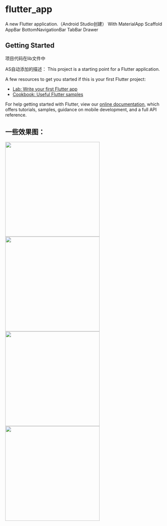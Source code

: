 # flutter_app

A new Flutter application.（Android Studio创建）
With MaterialApp Scaffold AppBar BottomNavigationBar TabBar Drawer

## Getting Started

项目代码在lib文件中

AS自动添加的描述：
This project is a starting point for a Flutter application.

A few resources to get you started if this is your first Flutter project:

- [Lab: Write your first Flutter app](https://flutter.dev/docs/get-started/codelab)
- [Cookbook: Useful Flutter samples](https://flutter.dev/docs/cookbook)

For help getting started with Flutter, view our 
[online documentation](https://flutter.dev/docs), which offers tutorials, 
samples, guidance on mobile development, and a full API reference.


## 一些效果图：
<img src="https://github.com/XiXiangkun/images/blob/master/flutter_login.png?raw=true" width="300" hegiht="500" align=center />

<img src="https://github.com/XiXiangkun/images/blob/master/flutter_pass.png?raw=true" width="300" hegiht="500" align=center />

<img src="https://github.com/XiXiangkun/images/blob/master/flutter_self.png?raw=true" width="300" hegiht="500" align=center />

<img src="https://github.com/XiXiangkun/images/blob/master/flutter_form.png?raw=true" width="300" hegiht="500" align=center />

